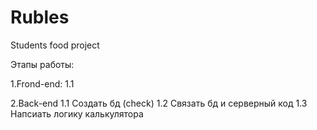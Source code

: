 # Rubles
Students food project

Этапы работы:

1.Frond-end:
1.1




2.Back-end
1.1 Создать бд (check)
1.2 Cвязать бд и серверный код
1.3 Напсиать логику калькулятора
